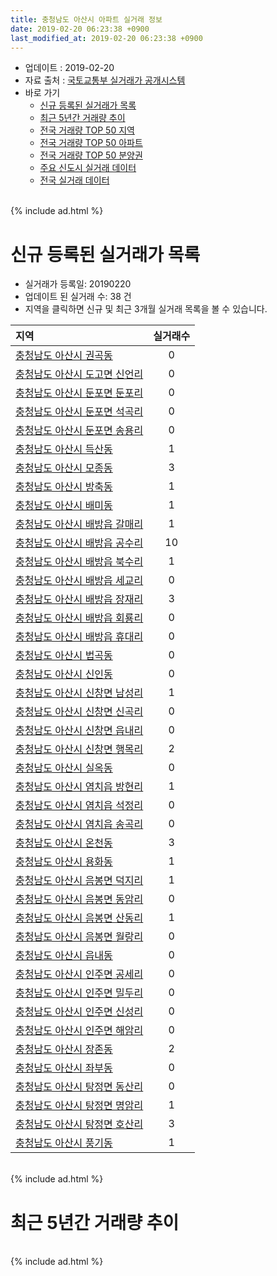 ```yaml
---
title: 충청남도 아산시 아파트 실거래 정보
date: 2019-02-20 06:23:38 +0900
last_modified_at: 2019-02-20 06:23:38 +0900
---
```


* 업데이트 : 2019-02-20
* 자료 출처 : [국토교통부 실거래가 공개시스템](http://rt.molit.go.kr)
* 바로 가기
    * [신규 등록된 실거래가 목록](#신규-등록된-실거래가-목록)
    * [최근 5년간 거래량 추이](#최근-5년간-거래량-추이)
    * [전국 거래량 TOP 50 지역](https://inasie.github.io/apt-trade-info/최근-3개월-전국에서-가장-거래가-많이-발생한-지역)
    * [전국 거래량 TOP 50 아파트](https://inasie.github.io/apt-trade-info/최근-3개월-전국에서-가장-거래가-많이-발생한-아파트)
    * [전국 거래량 TOP 50 분양권](https://inasie.github.io/apt-trade-info/최근-3개월-전국에서-가장-거래가-많이-발생한-분양권)
    * [주요 신도시 실거래 데이터](https://inasie.github.io/apt-trade-info/주요-신도시)
    * [전국 실거래 데이터](https://inasie.github.io/apt-trade-info/전국)

<br>
{% include ad.html %}
<br>

# 신규 등록된 실거래가 목록
* 실거래가 등록일: 20190220
* 업데이트 된 실거래 수: 38 건
* 지역을 클릭하면 신규 및 최근 3개월 실거래 목록을 볼 수 있습니다.


|지역|실거래수|
|:---|:---:|
|[충청남도 아산시 권곡동](https://inasie.github.io/apt-trade-info/충청남도-아산시-권곡동)|0|
|[충청남도 아산시 도고면 신언리](https://inasie.github.io/apt-trade-info/충청남도-아산시-도고면-신언리)|0|
|[충청남도 아산시 둔포면 둔포리](https://inasie.github.io/apt-trade-info/충청남도-아산시-둔포면-둔포리)|0|
|[충청남도 아산시 둔포면 석곡리](https://inasie.github.io/apt-trade-info/충청남도-아산시-둔포면-석곡리)|0|
|[충청남도 아산시 둔포면 송용리](https://inasie.github.io/apt-trade-info/충청남도-아산시-둔포면-송용리)|0|
|[충청남도 아산시 득산동](https://inasie.github.io/apt-trade-info/충청남도-아산시-득산동)|1|
|[충청남도 아산시 모종동](https://inasie.github.io/apt-trade-info/충청남도-아산시-모종동)|3|
|[충청남도 아산시 방축동](https://inasie.github.io/apt-trade-info/충청남도-아산시-방축동)|1|
|[충청남도 아산시 배미동](https://inasie.github.io/apt-trade-info/충청남도-아산시-배미동)|1|
|[충청남도 아산시 배방읍 갈매리](https://inasie.github.io/apt-trade-info/충청남도-아산시-배방읍-갈매리)|1|
|[충청남도 아산시 배방읍 공수리](https://inasie.github.io/apt-trade-info/충청남도-아산시-배방읍-공수리)|10|
|[충청남도 아산시 배방읍 북수리](https://inasie.github.io/apt-trade-info/충청남도-아산시-배방읍-북수리)|1|
|[충청남도 아산시 배방읍 세교리](https://inasie.github.io/apt-trade-info/충청남도-아산시-배방읍-세교리)|0|
|[충청남도 아산시 배방읍 장재리](https://inasie.github.io/apt-trade-info/충청남도-아산시-배방읍-장재리)|3|
|[충청남도 아산시 배방읍 회룡리](https://inasie.github.io/apt-trade-info/충청남도-아산시-배방읍-회룡리)|0|
|[충청남도 아산시 배방읍 휴대리](https://inasie.github.io/apt-trade-info/충청남도-아산시-배방읍-휴대리)|0|
|[충청남도 아산시 법곡동](https://inasie.github.io/apt-trade-info/충청남도-아산시-법곡동)|0|
|[충청남도 아산시 신인동](https://inasie.github.io/apt-trade-info/충청남도-아산시-신인동)|0|
|[충청남도 아산시 신창면 남성리](https://inasie.github.io/apt-trade-info/충청남도-아산시-신창면-남성리)|1|
|[충청남도 아산시 신창면 신곡리](https://inasie.github.io/apt-trade-info/충청남도-아산시-신창면-신곡리)|0|
|[충청남도 아산시 신창면 읍내리](https://inasie.github.io/apt-trade-info/충청남도-아산시-신창면-읍내리)|0|
|[충청남도 아산시 신창면 행목리](https://inasie.github.io/apt-trade-info/충청남도-아산시-신창면-행목리)|2|
|[충청남도 아산시 실옥동](https://inasie.github.io/apt-trade-info/충청남도-아산시-실옥동)|0|
|[충청남도 아산시 염치읍 방현리](https://inasie.github.io/apt-trade-info/충청남도-아산시-염치읍-방현리)|1|
|[충청남도 아산시 염치읍 석정리](https://inasie.github.io/apt-trade-info/충청남도-아산시-염치읍-석정리)|0|
|[충청남도 아산시 염치읍 송곡리](https://inasie.github.io/apt-trade-info/충청남도-아산시-염치읍-송곡리)|0|
|[충청남도 아산시 온천동](https://inasie.github.io/apt-trade-info/충청남도-아산시-온천동)|3|
|[충청남도 아산시 용화동](https://inasie.github.io/apt-trade-info/충청남도-아산시-용화동)|1|
|[충청남도 아산시 음봉면 덕지리](https://inasie.github.io/apt-trade-info/충청남도-아산시-음봉면-덕지리)|1|
|[충청남도 아산시 음봉면 동암리](https://inasie.github.io/apt-trade-info/충청남도-아산시-음봉면-동암리)|0|
|[충청남도 아산시 음봉면 산동리](https://inasie.github.io/apt-trade-info/충청남도-아산시-음봉면-산동리)|1|
|[충청남도 아산시 음봉면 월랑리](https://inasie.github.io/apt-trade-info/충청남도-아산시-음봉면-월랑리)|0|
|[충청남도 아산시 읍내동](https://inasie.github.io/apt-trade-info/충청남도-아산시-읍내동)|0|
|[충청남도 아산시 인주면 공세리](https://inasie.github.io/apt-trade-info/충청남도-아산시-인주면-공세리)|0|
|[충청남도 아산시 인주면 밀두리](https://inasie.github.io/apt-trade-info/충청남도-아산시-인주면-밀두리)|0|
|[충청남도 아산시 인주면 신성리](https://inasie.github.io/apt-trade-info/충청남도-아산시-인주면-신성리)|0|
|[충청남도 아산시 인주면 해암리](https://inasie.github.io/apt-trade-info/충청남도-아산시-인주면-해암리)|0|
|[충청남도 아산시 장존동](https://inasie.github.io/apt-trade-info/충청남도-아산시-장존동)|2|
|[충청남도 아산시 좌부동](https://inasie.github.io/apt-trade-info/충청남도-아산시-좌부동)|0|
|[충청남도 아산시 탕정면 동산리](https://inasie.github.io/apt-trade-info/충청남도-아산시-탕정면-동산리)|0|
|[충청남도 아산시 탕정면 명암리](https://inasie.github.io/apt-trade-info/충청남도-아산시-탕정면-명암리)|1|
|[충청남도 아산시 탕정면 호산리](https://inasie.github.io/apt-trade-info/충청남도-아산시-탕정면-호산리)|3|
|[충청남도 아산시 풍기동](https://inasie.github.io/apt-trade-info/충청남도-아산시-풍기동)|1|


<br>
{% include ad.html %}
<br>

# 최근 5년간 거래량 추이


<div style="width:100%;">
    <canvas id="deal_progress" height="200"></canvas>
</div>

<script>
new Chart(document.getElementById("deal_progress"), {
    type: 'line',
    data: {
        labels: ['201402','201403','201404','201405','201406','201407','201408','201409','201410','201411','201412','201501','201502','201503','201504','201505','201506','201507','201508','201509','201510','201511','201512','201601','201602','201603','201604','201605','201606','201607','201608','201609','201610','201611','201612','201701','201702','201703','201704','201705','201706','201707','201708','201709','201710','201711','201712','201801','201802','201803','201804','201805','201806','201807','201808','201809','201810','201811','201812','201901','201902'],
        datasets: [{
            label: '매매',
            pointRadius: 1,
            data: [532, 567, 458, 408, 448, 413, 500, 551, 545, 368, 350, 476, 362, 542, 459, 398, 350, 349, 341, 380, 460, 367, 284, 243, 249, 304, 295, 291, 345, 301, 373, 320, 416, 296, 260, 229, 317, 322, 250, 330, 409, 365, 319, 342, 299, 306, 282, 357, 400, 482, 302, 307, 317, 247, 300, 314, 357, 280, 257, 269, 66],
            borderColor: "rgba(255, 201, 14, 1)",
            backgroundColor: "rgba(255, 201, 14, 0.5)",
            fill: false,
            lineTension: 0
        },{
            label: '전월세',
            pointRadius: 1,
            data: [541, 515, 373, 406, 410, 400, 412, 458, 419, 410, 420, 465, 443, 517, 421, 379, 388, 405, 377, 373, 433, 334, 427, 448, 523, 467, 427, 366, 360, 372, 362, 314, 373, 376, 403, 352, 551, 490, 425, 477, 435, 403, 459, 394, 359, 395, 352, 459, 408, 438, 331, 319, 298, 331, 322, 290, 354, 420, 390, 335, 104],
            borderColor: "rgba(0, 141, 185, 1)",
            backgroundColor: "rgba(0, 141, 185, 0.5)",
            fill: false,
            lineTension: 0
        }
        ]
    },
    options: {
        responsive: true,
        title: {
            display: false
        },
        tooltips: {
            mode: 'index',
            intersect: false
        },
        hover: {
            mode: 'nearest',
            intersect: true
        },
        scales: {
            xAxes: [{
                display: true,
                scaleLabel: {
                    display: true,
                    labelString: '년/월'
                }
            }],
            yAxes: [{
                display: true,
                ticks: {
                    suggestedMin: 0,
                },
                scaleLabel: {
                    display: true,
                    labelString: '실거래 수'
                }
            }]
        }
    }
});

</script>


<br>
{% include ad.html %}
<br>

